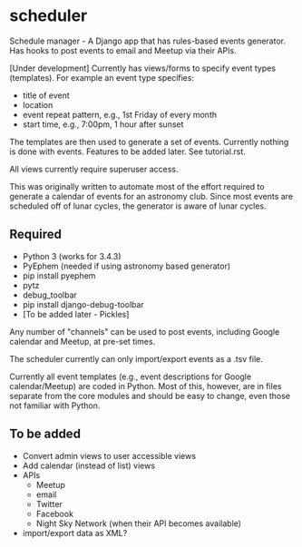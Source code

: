 # scheduler
Schedule manager - A Django app that has rules-based events generator.  Has hooks to
post events to email and Meetup via their APIs.

[Under development]
Currently has views/forms to specify event types (templates).  For example an
event type specifies:
+ title of event
+ location
+ event repeat pattern, e.g., 1st Friday of every month
+ start time, e.g., 7:00pm, 1 hour after sunset

The templates are then used to generate a set of events.  Currently nothing is done with
events.  Features to be added later.  See tutorial.rst.

All views currently require superuser access.

This was originally written to automate most of the effort required to generate
a calendar of events for an astronomy club.  Since most events are scheduled off
of lunar cycles, the generator is aware of lunar cycles.

Required
--------
+ Python 3 (works for 3.4.3)
+ PyEphem (needed if using astronomy based generator)
+   pip install pyephem
+ pytz
+ debug_toolbar
+   pip install django-debug-toolbar
+ [To be added later - Pickles]

Any number of "channels" can be used to post events, including Google calendar and Meetup, at pre-set times.

The scheduler currently can only import/export events as a .tsv file.

Currently all event templates (e.g., event descriptions for Google calendar/Meetup) are coded in Python.  Most
of this, however, are in files separate from the core modules and should be easy to change, even those not
familiar with Python.


To be added
-----------
+ Convert admin views to user accessible views
+ Add calendar (instead of list) views
+ APIs
  - Meetup
  - email
  - Twitter
  - Facebook
  - Night Sky Network (when their API becomes available)
+ import/export data as XML?
